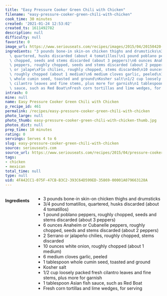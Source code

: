 ```yaml
---
title: "Easy Pressure Cooker Green Chili with Chicken"
filename: "easy-pressure-cooker-green-chili-with-chicken"
cook_time: 30 minutes
created: '2021-01-24 12:53:02'
created_ts: 1611492782
description: null
difficulty: null
favorite: 0
image_url: https://www.seriouseats.com/recipes/images/2015/04/20150420-chicken-chile-verde-pressure-cooker-easy-10-200x150.jpg
ingredients: "3 pounds bone-in skin-on chicken thighs and drumsticks\n3/4 pound tomatillos,\
  \ quartered, husks discarded (about 4 tomatillos)\n1 pound poblano peppers, roughly\
  \ chopped, seeds and stems discarded (about 3 peppers)\n6 ounces Anaheim or Cubanelle\
  \ peppers, roughly chopped, seeds and stems discarded (about 2 peppers)\n2 Serrano\
  \ or jalape\xF1o chilies, roughly chopped, stems discarded\n10 ounces white onion,\
  \ roughly chopped (about 1 medium)\n6 medium cloves garlic, peeled\n1 tablespoon\
  \ whole cumin seed, toasted and ground\nKosher salt\n1/2 cup loosely packed fresh\
  \ cilantro leaves and fine stems, plus more for garnish\n1 tablespoon Asian fish\
  \ sauce, such as Red Boat\nFresh corn tortillas and lime wedges, for serving"
intrash: 0
mine: null
name: Easy Pressure Cooker Green Chili with Chicken
p_recipe_id: 461
permalink: /recipes/easy-pressure-cooker-green-chili-with-chicken
photo_large: null
photo_thumb: easy-pressure-cooker-green-chili-with-chicken-thumb.jpg
photos_dict: null
prep_time: 10 minutes
rating: 0
servings: Serves 4 to 6
slug: easy-pressure-cooker-green-chili-with-chicken
source: seriouseats.com
source_url: https://www.seriouseats.com/recipes/2015/04/pressure-cooker-fast-and-easy-chicken-chile-verde-recipe.html
tags:
- chicken
- mexican
total_time: null
type: null
uid: 4FA42CC1-075F-47CB-B3C2-393C64D599ED-35869-00001A079663128A
---
```

<div class="large-8 medium-7 columns" id="writeup">	</div><!-- #writeup -->
</div><!-- #row-one -->
<div class="row" id="row-two">	<div class="medium-4 small-5 columns" id="ingredients"><h4>Ingredients</h4><div class="box box-ingredients content"><ul>
<li>3 pounds bone-in skin-on chicken thighs and drumsticks</li>
<li>3/4 pound tomatillos, quartered, husks discarded (about 4 tomatillos)</li>
<li>1 pound poblano peppers, roughly chopped, seeds and stems discarded (about 3 peppers)</li>
<li>6 ounces Anaheim or Cubanelle peppers, roughly chopped, seeds and stems discarded (about 2 peppers)</li>
<li>2 Serrano or jalapeño chilies, roughly chopped, stems discarded</li>
<li>10 ounces white onion, roughly chopped (about 1 medium)</li>
<li>6 medium cloves garlic, peeled</li>
<li>1 tablespoon whole cumin seed, toasted and ground</li>
<li>Kosher salt</li>
<li>1/2 cup loosely packed fresh cilantro leaves and fine stems, plus more for garnish</li>
<li>1 tablespoon Asian fish sauce, such as Red Boat</li>
<li>Fresh corn tortillas and lime wedges, for serving</li>
</ul>
</div>	</div>	<div class="medium-6 small-7 columns" id="directions">	</div>